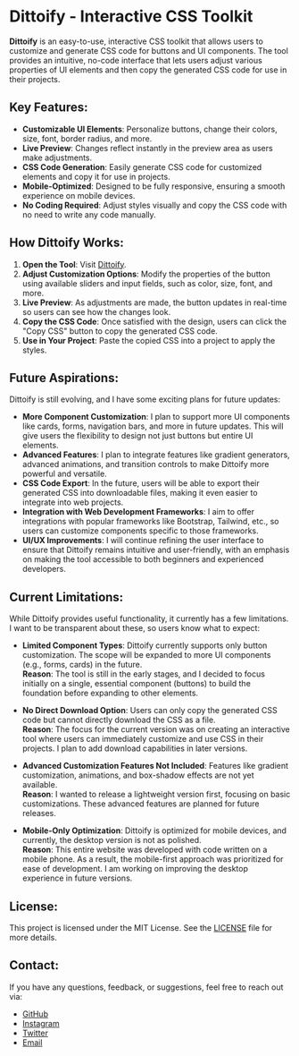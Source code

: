 # Dittoify - Interactive CSS Toolkit

**Dittoify** is an easy-to-use, interactive CSS toolkit that allows users to customize and generate CSS code for buttons and UI components. The tool provides an intuitive, no-code interface that lets users adjust various properties of UI elements and then copy the generated CSS code for use in their projects.

## Key Features:
- **Customizable UI Elements**: Personalize buttons, change their colors, size, font, border radius, and more.
- **Live Preview**: Changes reflect instantly in the preview area as users make adjustments.
- **CSS Code Generation**: Easily generate CSS code for customized elements and copy it for use in projects.
- **Mobile-Optimized**: Designed to be fully responsive, ensuring a smooth experience on mobile devices.
- **No Coding Required**: Adjust styles visually and copy the CSS code with no need to write any code manually.

## How Dittoify Works:
1. **Open the Tool**: Visit  [Dittoify](https://srikanth9x.github.io/dittoify/).
2. **Adjust Customization Options**: Modify the properties of the button using available sliders and input fields, such as color, size, font, and more.
3. **Live Preview**: As adjustments are made, the button updates in real-time so users can see how the changes look.
4. **Copy the CSS Code**: Once satisfied with the design, users can click the "Copy CSS" button to copy the generated CSS code.
5. **Use in Your Project**: Paste the copied CSS into a project to apply the styles.

## Future Aspirations:
Dittoify is still evolving, and I have some exciting plans for future updates:
- **More Component Customization**: I plan to support more UI components like cards, forms, navigation bars, and more in future updates. This will give users the flexibility to design not just buttons but entire UI elements.
- **Advanced Features**: I plan to integrate features like gradient generators, advanced animations, and transition controls to make Dittoify more powerful and versatile.
- **CSS Code Export**: In the future, users will be able to export their generated CSS into downloadable files, making it even easier to integrate into web projects.
- **Integration with Web Development Frameworks**: I aim to offer integrations with popular frameworks like Bootstrap, Tailwind, etc., so users can customize components specific to those frameworks.
- **UI/UX Improvements**: I will continue refining the user interface to ensure that Dittoify remains intuitive and user-friendly, with an emphasis on making the tool accessible to both beginners and experienced developers.

## Current Limitations:
While Dittoify provides useful functionality, it currently has a few limitations. I want to be transparent about these, so users know what to expect:
- **Limited Component Types**: Dittoify currently supports only button customization. The scope will be expanded to more UI components (e.g., forms, cards) in the future.  
    **Reason**: The tool is still in the early stages, and I decided to focus initially on a single, essential component (buttons) to build the foundation before expanding to other elements.
  
- **No Direct Download Option**: Users can only copy the generated CSS code but cannot directly download the CSS as a file.  
    **Reason**: The focus for the current version was on creating an interactive tool where users can immediately customize and use CSS in their projects. I plan to add download capabilities in later versions.

- **Advanced Customization Features Not Included**: Features like gradient customization, animations, and box-shadow effects are not yet available.  
    **Reason**: I wanted to release a lightweight version first, focusing on basic customizations. These advanced features are planned for future releases.

- **Mobile-Only Optimization**: Dittoify is optimized for mobile devices, and currently, the desktop version is not as polished.  
    **Reason**: This entire website was developed with code written on a mobile phone. As a result, the mobile-first approach was prioritized for ease of development. I am working on improving the desktop experience in future versions.

## License:
This project is licensed under the MIT License. See the [LICENSE](LICENSE.txt) file for more details.

## Contact:
If you have any questions, feedback, or suggestions, feel free to reach out via:
- [GitHub](https://github.com/srikanth9x)
- [Instagram](https://instagram.com/srikanth9x)
- [Twitter](https://x.com/srikanth9x) 
- [Email](mailto:srikanth9x@gmail.com)

